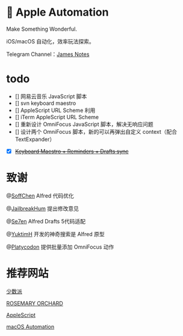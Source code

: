 #  Apple Automation

Make Something Wonderful.  

iOS/macOS 自动化，效率玩法探索。

Telegram Channel：[James Notes](https://t.me/JamesNotes)

# todo
 
 - [] 网易云音乐 JavaScript 脚本
 - [] svn keyboard maestro
 - [] AppleScript URL Scheme 利用
 - [] iTerm AppleScript URL Scheme
 - [] 重新设计 OmniFocus JavaScript 脚本，解决无响应问题
 - [] 设计两个 OmniFocus 脚本，新的可以再弹出自定义 context（配合 TextExpander）
 - [x] ~~[Keyboard Maestro + Reminders + Drafts sync](https://github.com/JamesHopbourn/Apple-Automation/blob/master/Python/Clipboard%20to%20Reminders.py)~~
 
# 致谢

@[SoffChen](https://github.com/soffchen) Alfred 代码优化

@[JailbreakHum](https://sspai.com/user/681230/updates) 提出修改意见

@[Se7en]() Alfred Drafts 5代码适配

@[YuktimH](https://sspai.com/user/47944/updates) 开发的神奇搜索是 Alfred 原型

@[Platycodon](https://sspai.com/user/714505/updates) 提供批量添加 OmniFocus 动作

# 推荐网站
[少数派](https://sspai.com)

[ROSEMARY ORCHARD](https://www.rosemaryorchard.com/blog)

[AppleScript](https://learnomnifocus.com)

[macOS Automation](https://macosxautomation.com/applescript/index.html)

